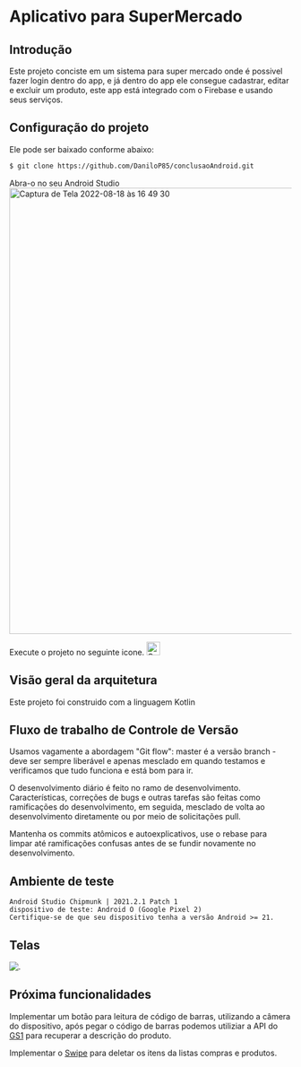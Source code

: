 # Aplicativo para SuperMercado

## Introdução
Este projeto conciste em um sistema para super mercado onde é possivel fazer login dentro do app, e já dentro do app ele
consegue cadastrar, editar e excluir um produto, este app está integrado com o Firebase e usando seus serviços. 

## Configuração do projeto
Ele pode ser baixado conforme abaixo:
```sh
$ git clone https://github.com/DaniloP85/conclusaoAndroid.git
```
Abra-o no seu Android Studio
<img width="796" alt="Captura de Tela 2022-08-18 às 16 49 30" src="https://user-images.githubusercontent.com/26841238/185482115-adb2f78d-4b36-4cac-a6b7-d2806b0b7bc5.png">

Execute o projeto no seguinte icone.
<img width="24" alt="Captura de Tela 2022-08-18 às 16 50 33" src="https://user-images.githubusercontent.com/26841238/185482305-56a82404-d54c-4590-a658-b855461eb1d2.png">

## Visão geral da arquitetura
Este projeto foi construido com a linguagem Kotlin

## Fluxo de trabalho de Controle de Versão
Usamos vagamente a abordagem "Git flow": master é a versão
branch - deve ser sempre liberável e apenas mesclado em
quando testamos e verificamos que tudo funciona e está
bom para ir.

O desenvolvimento diário é feito no ramo de desenvolvimento. Características,
correções de bugs e outras tarefas são feitas como ramificações do desenvolvimento,
em seguida, mesclado de volta ao desenvolvimento diretamente ou por meio de solicitações pull.

Mantenha os commits atômicos e autoexplicativos, use o rebase para limpar até ramificações confusas antes de se fundir novamente no desenvolvimento.

## Ambiente de teste
```
Android Studio Chipmunk | 2021.2.1 Patch 1
dispositivo de teste: Android O (Google Pixel 2)
Certifique-se de que seu dispositivo tenha a versão Android >= 21.
```

## Telas

![.](readme/android.gif)

## Próxima funcionalidades

Implementar um botão para leitura de código de barras, utilizando a câmera  do dispositivo, após pegar o código de barras
podemos utiliziar a API do [GS1](https://www.gs1br.org/) para recuperar a descrição do produto.

Implementar o [Swipe](https://developer.android.com/guide/navigation/navigation-swipe-view?hl=pt-br) para deletar os itens da listas compras e produtos.